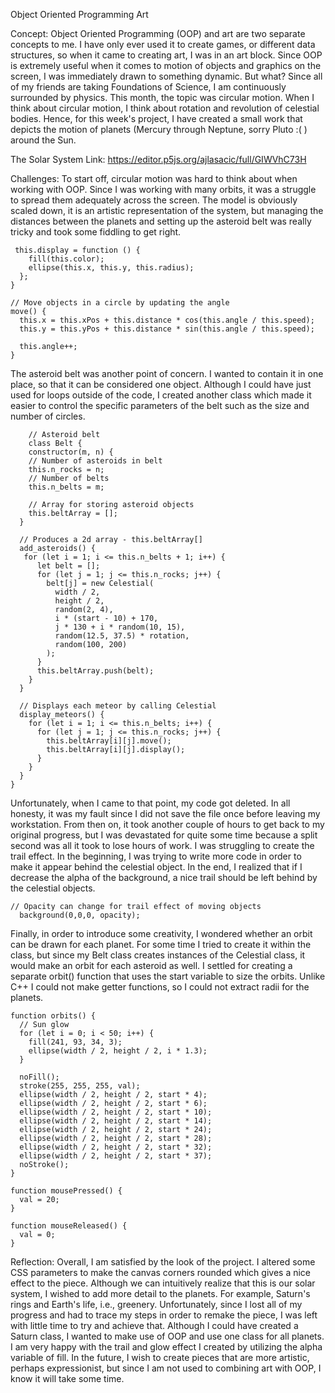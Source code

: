 Object Oriented Programming Art

Concept:
Object Oriented Programming (OOP) and art are two separate concepts to me. I have only ever used it to create games, or different data structures, so when it came to creating art, I was in an art block. Since OOP is extremely useful when it comes to motion of objects and graphics on the screen, I was immediately drawn to something dynamic. But what? Since all of my friends are taking Foundations of Science, I am continuously surrounded by physics. This month, the topic was circular motion. When I think about circular motion, I think about rotation and revolution of celestial bodies. Hence, for this week's project, I have created a small work that depicts the motion of planets (Mercury through Neptune, sorry Pluto :( ) around the Sun.

The Solar System 
Link: https://editor.p5js.org/ajlasacic/full/GIWVhC73H

Challenges:
To start off, circular motion was hard to think about when working with OOP. Since I was working with many orbits, it was a struggle to spread them adequately across the screen. The model is obviously scaled down, it is an artistic representation of the system, but managing the distances between the planets and setting up the asteroid belt was really tricky and took some fiddling to get right.

```
 this.display = function () {
    fill(this.color);
    ellipse(this.x, this.y, this.radius);
  };
}

// Move objects in a circle by updating the angle
move() {
  this.x = this.xPos + this.distance * cos(this.angle / this.speed);
  this.y = this.yPos + this.distance * sin(this.angle / this.speed);

  this.angle++;
}
```

The asteroid belt was another point of concern. I wanted to contain it in one place, so that it can be considered one object. Although I could have just used for loops outside of the code, I created another class which made it easier to control the specific parameters of the belt such as the size and number of circles.



```
    // Asteroid belt 
    class Belt {
    constructor(m, n) {
    // Number of asteroids in belt
    this.n_rocks = n;
    // Number of belts
    this.n_belts = m;
    
    // Array for storing asteroid objects
    this.beltArray = [];
  }

  // Produces a 2d array - this.beltArray[] 
  add_asteroids() {
   for (let i = 1; i <= this.n_belts + 1; i++) {
      let belt = [];
      for (let j = 1; j <= this.n_rocks; j++) {
        belt[j] = new Celestial(
          width / 2,
          height / 2,
          random(2, 4),
          i * (start - 10) + 170,
          j * 130 + i * random(10, 15),
          random(12.5, 37.5) * rotation,
          random(100, 200)
        );
      }
      this.beltArray.push(belt);
    }
  }

  // Displays each meteor by calling Celestial
  display_meteors() {
    for (let i = 1; i <= this.n_belts; i++) {
      for (let j = 1; j <= this.n_rocks; j++) {
        this.beltArray[i][j].move();
        this.beltArray[i][j].display();
      }
    }
  }
}
```

Unfortunately, when I came to that point, my code got deleted. In all honesty, it was my fault since I did not save the file once before leaving my workstation. From then on, it took another couple of hours to get back to my original progress, but I was devastated for quite some time because a split second was all it took to lose hours of work.
I was struggling to create the trail effect. In the beginning, I was trying to write more code in order to make it appear behind the celestial object. In the end, I realized that if I decrease the alpha of the background, a nice trail should be left behind by the celestial objects.

```
// Opacity can change for trail effect of moving objects
  background(0,0,0, opacity);
 ```
 
Finally, in order to introduce some creativity, I wondered whether an orbit can be drawn for each planet. For some time I tried to create it within the class, but since my Belt class creates instances of the Celestial class, it would make an orbit for each asteroid as well. I settled for creating a separate orbit() function that uses the start variable to size the orbits. Unlike C++ I could not make getter functions, so I could not extract radii for the planets.

```
function orbits() {
  // Sun glow
  for (let i = 0; i < 50; i++) {
    fill(241, 93, 34, 3);
    ellipse(width / 2, height / 2, i * 1.3);
  }
  
  noFill();
  stroke(255, 255, 255, val);
  ellipse(width / 2, height / 2, start * 4);
  ellipse(width / 2, height / 2, start * 6);
  ellipse(width / 2, height / 2, start * 10);
  ellipse(width / 2, height / 2, start * 14);
  ellipse(width / 2, height / 2, start * 24);
  ellipse(width / 2, height / 2, start * 28);
  ellipse(width / 2, height / 2, start * 32);
  ellipse(width / 2, height / 2, start * 37);
  noStroke();
}

function mousePressed() {
  val = 20;
}

function mouseReleased() {
  val = 0;
}
```

Reflection:
Overall, I am satisfied by the look of the project. I altered some CSS parameters to make the canvas corners rounded which gives a nice effect to the piece. Although we can intuitively realize that this is our solar system, I wished to add more detail to the planets. For example, Saturn's rings and Earth's life, i.e., greenery. Unfortunately, since I lost all of my progress and had to trace my steps in order to remake the piece, I was left with little time to try and achieve that. Although I could have created a Saturn class, I wanted to make use of OOP and use one class for all planets. I am very happy with the trail and glow effect I created by utilizing the alpha variable of fill. In the future, I wish to create pieces that are more artistic, perhaps expressionist, but since I am not used to combining art with OOP, I know it will take some time. 
